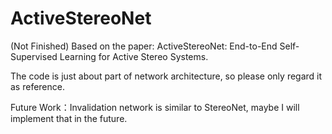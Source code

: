 # ActiveStereoNet
(Not Finished) Based on the paper: ActiveStereoNet: End-to-End Self-Supervised Learning for Active Stereo Systems.

The code is just about part of network architecture, so please only regard it as reference.

Future Work：Invalidation network is similar to StereoNet, maybe I will implement that in the future.
